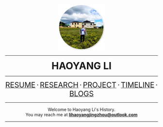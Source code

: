 <div position="relative">
<center>
<img src="imgs/me_yunnan.jpg" width=30%></img>
<hr>
<font size="6"><b>HAOYANG LI</b></font><br>
<hr>
<a href="resume.html"><font size="5">RESUME</font></a>
<font size="5">·</font>
<a href='subpages/research.html'><font size="5">RESEARCH</font></a>
<font size="5">·</font>
<a href='subpages/project.html'><font size="5">PROJECT</font></a>
<font size="5">·</font>
<!--<a href='dataMine.html'><font size="5">DATAMINE</font></a>
<font size="5">·</font>-->
<a href='timeline.html'><font size="5">TIMELINE</font></a>
<font size="5">·</font>
<a href='blogs.html'><font size="5">BLOGS</font></a>
<!--
<a><font color='gray'>--PUBLICATIONS--</font></a>
<br><br>
<a><font color='gray'>------MISC------</font></a>
<br>-->
<hr>
Welcome to Haoyang Li's History.<br>
    You may reach me at <b><a href="mailto:lihaoyangjingzhou@outlook.com">lihaoyangjingzhou@outlook.com</a></b>
<hr>
</center>
</div>






